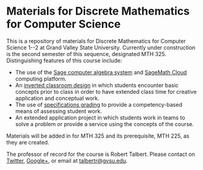 Materials for Discrete Mathematics for Computer Science
==========

This is a repository of materials for Discrete Mathematics for Computer Science 1--2 at Grand Valley State University. Currently under construction is the second semester of this sequence, designated MTH 325. Distinguishing features of this course include: 

+ The use of the [Sage computer algebra system](http://sagemath.org) and [SageMath Cloud](http://cloud.sagemath.com) computing platform. 
+ An [inverted classroom design](http://invertedclassroom.wikispaces.com) in which students encounter basic concepts prior to class in order to have extended class time for creative application and conceptual work. 
+ The use of [specifications grading](http://www.utimes.pitt.edu/?p=30598) to provide a competency-based means of assessing student work. 
+ An extended application project in which students work in teams to solve a problem or provide a service using the concepts of the course. 

Materials will be added in for MTH 325 and its prerequisite, MTH 225, as they are created. 

The professor of record for the course is Robert Talbert. Please contact on [Twitter](http://twitter.com/RobertTalbert), [Google+](http://google.com/+RobertTalbert), or email at talbertr@gvsu.edu. 
